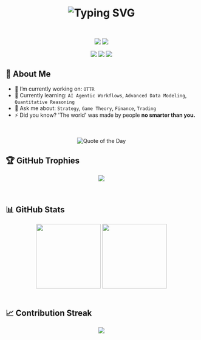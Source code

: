 <!-- PROFILE README START -->

<h1 align="center">
  <img src="https://readme-typing-svg.herokuapp.com?font=Source+Code+Pro&weight=700&size=28&duration=1500&pause=2000&color=1DA1F2&center=true&vCenter=true&width=800&lines=%F0%9F%91%8B+Hi%2C+I'm+Owen;Founder+@+OTTR+%F0%9F%A6%A6;@Clickroot%F0%9F%8C%B2%2C+@SandboxResearch%F0%9F%90%A6;Builder+of+systems+and+strategies+that+dominate." alt="Typing SVG" />
</h1>

<br />

<p align="center">
  <img src="https://img.shields.io/badge/Business-Founder-F7931A?style=for-the-badge&logo=bitcoin&logoColor=white"/>
  <img src="https://img.shields.io/badge/Currently-Learning-green?style=for-the-badge&logo=c"/>
</p>
<p align="center">
  <a href="https://owentillger.vercel.app"><img src="https://img.shields.io/badge/-Portfolio-1DA1F2?style=for-the-badge&logo=safari-browser&logoColor=white"/></a>
  <a href="mailto:owen.ottr@gmail.com"><img src="https://img.shields.io/badge/-Email-EA4335?style=for-the-badge&logo=gmail&logoColor=white"/></a>
  <a href="https://x.com/0xOwen"><img src="https://img.shields.io/badge/-X-000?style=for-the-badge&logo=x&logoColor=white"/></a>
</p>

## 🧠 About Me

- 🔭 I’m currently working on: `OTTR`
- 🌱 Currently learning: `AI Agentic Workflows`, `Advanced Data Modeling`, `Quantitative Reasoning`
- 💬 Ask me about: `Strategy`, `Game Theory`, `Finance`, `Trading`
- ⚡ Did you know? 'The world' was made by people **no smarter than you.**

<br />

<p align="center">
  <img src="https://quotes-github-readme.vercel.app/api?type=horizontal&theme=dracula" alt="Quote of the Day" />
</p>

## 🏆 GitHub Trophies

<p align="center">
  <img src="https://github-profile-trophy.vercel.app/?username=owenCTRL&theme=dracula&no-frame=true&row=1&column=7" />
</p>

<br />

## 📊 GitHub Stats

<div align="center">
  <img height="170" src="https://github-readme-stats.vercel.app/api?username=owenCTRL&show_icons=true&theme=dracula&hide_border=true&count_private=true" />
  <img height="170" src="https://github-readme-stats.vercel.app/api/top-langs/?username=owenCTRL&layout=compact&theme=dracula&hide_border=true"/>
</div>

<br />

## 📈 Contribution Streak

<p align="center">
  <img src="https://github-readme-streak-stats.herokuapp.com/?user=owenCTRL&theme=dracula&hide_border=true" />
</p>

<!-- PROFILE README END -->
